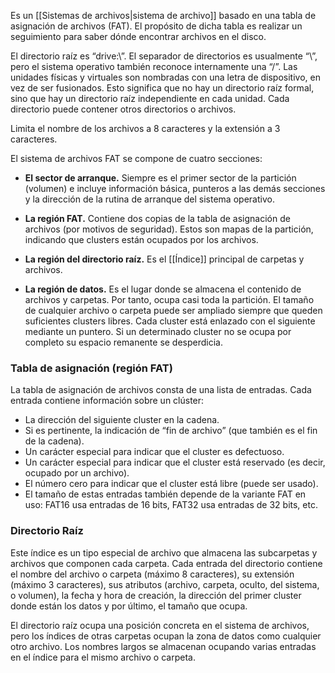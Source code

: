 Es un [[Sistemas de archivos|sistema de archivo]] basado en una tabla de asignación de archivos (FAT). El propósito de dicha tabla es realizar un seguimiento para saber dónde encontrar archivos en el disco.

El directorio raíz es “drive:\\”. El separador de directorios es usualmente “\\”, pero el sistema operativo también reconoce internamente una “/”. Las unidades físicas y virtuales son nombradas con una letra de dispositivo, en vez de ser fusionados. Esto significa que no hay un directorio raíz formal, sino que hay un directorio raíz independiente en cada unidad. Cada directorio puede contener otros directorios o archivos.

Limita el nombre de los archivos a 8 caracteres y la extensión a 3 caracteres.

El sistema de archivos FAT se compone de cuatro secciones:

- **El sector de arranque.**
Siempre es el primer sector de la partición (volumen) e incluye información básica, punteros a las demás secciones y la dirección de la rutina de arranque del sistema operativo.

- **La región FAT.**
Contiene dos copias de la tabla de asignación de archivos (por motivos de seguridad). Estos son mapas de la partición, indicando que clusters están ocupados por los archivos.

- **La región del directorio raíz.**
Es el [[Índice]] principal de carpetas y archivos.

- **La región de datos.**
Es el lugar donde se almacena el contenido de archivos y carpetas. Por tanto, ocupa casi toda la partición. El tamaño de cualquier archivo o carpeta puede ser ampliado siempre que queden suficientes clusters libres. Cada cluster está enlazado con el siguiente mediante un puntero. Si un determinado cluster no se ocupa por completo su espacio remanente se desperdicia.

### Tabla de asignación (región FAT)
La tabla de asignación de archivos consta de una lista de entradas. Cada entrada contiene información sobre un clúster:

- La dirección del siguiente cluster en la cadena.
- Si es pertinente, la indicación de “fin de archivo” (que también es el fin de la cadena).
- Un carácter especial para indicar que el cluster es defectuoso.
- Un carácter especial para indicar que el cluster está reservado (es decir, ocupado por un archivo).
- El número cero para indicar que el cluster está libre (puede ser usado).
- El tamaño de estas entradas también depende de la variante FAT en uso: FAT16 usa entradas de 16 bits, FAT32 usa entradas de 32 bits, etc.

### Directorio Raíz
Este índice es un tipo especial de archivo que almacena las subcarpetas y archivos que componen cada carpeta. Cada entrada del directorio contiene el nombre del archivo o carpeta (máximo 8 caracteres), su extensión (máximo 3 caracteres), sus atributos (archivo, carpeta, oculto, del sistema, o volumen), la fecha y hora de creación, la dirección del primer cluster donde están los datos y por último, el tamaño que ocupa.

El directorio raíz ocupa una posición concreta en el sistema de archivos, pero los índices de otras carpetas ocupan la zona de datos como cualquier otro archivo. Los nombres largos se almacenan ocupando varias entradas en el índice para el mismo archivo o carpeta.